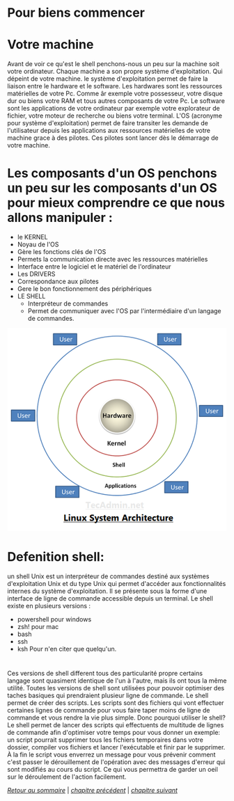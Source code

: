 # Pour biens commencer
# Votre machine
Avant de voir ce qu'est le shell penchons-nous un peu sur la machine soit votre ordinateur. Chaque machine a son propre système d'exploitation.
Qui dépeint de votre machine. le système d'exploitation permet de faire la liaison entre le hardware et le software. Les hardwares sont les ressources matérielles de votre Pc.
Comme âr exemple votre possesseur, votre disque dur ou biens votre RAM et tous autres composants de votre Pc.
Le software sont les applications de votre ordinateur par exemple votre explorateur de fichier, votre moteur de recherche ou biens votre terminal.
L'OS (acronyme pour système d'exploitation) permet de faire transiter les demande de l'utilisateur depuis les applications aux ressources matérielles de votre machine grace à des pilotes. Ces pilotes sont lancer dès le démarrage de votre machine.

# Les composants d'un OS penchons un peu sur les composants d'un OS pour mieux comprendre ce que nous allons manipuler :
* le KERNEL
* Noyau de l'OS
* Gère les fonctions clés de l'OS
* Permets la communication directe avec les ressources matérielles
* Interface entre le logiciel et le matériel de l'ordinateur
* Les DRIVERS
* Correspondance aux pilotes
* Gere le bon fonctionnement des périphériques
* LE SHELL
  * Interpréteur de commandes
  * Permet de communiquer avec l'OS par l'intermédiaire d'un langage de commandes.
  
![Schéma du système d'exploitation](./picture/architecture.png)

# Defenition shell:
un shell Unix est un interpréteur de commandes destiné aux systèmes d'exploitation Unix et du type Unix qui permet d'accéder aux fonctionnalités internes du système d'exploitation.
Il se présente sous la forme d'une interface de ligne de commande accessible depuis un terminal. Le shell existe en plusieurs versions :
- powershell pour windows
- zsh! pour mac
- bash
- ssh
- ksh
Pour n'en citer que quelqu'un.
# 
Ces versions de shell different tous des particularité propre certains langage sont quasiment identique de l'un à l'autre, mais ils ont tous la même utilité.
Toutes les versions de shell sont utilisées pour pouvoir optimiser des taches basiques qui prendraient plusieur ligne de commande. Le shell permet de créer des scripts.
Les scripts sont des fichiers qui vont effectuer certaines lignes de commande pour vous faire taper moins de ligne de commande et vous rendre la vie plus simple.
Donc pourquoi utiliser le shell? Le shell permet de lancer des scripts qui effectuents de multitude de lignes de commande afin d'optimiser votre temps pour vous donner un exemple:
un script pourrait supprimer tous les fichiers temporaires dans votre dossier, compiler vos fichiers et lancer l'exécutable et finir par le supprimer.
À la fin le script vous enverrez un message pour vous prévenir comment c'est passer le  dérouillement de l'opération avec des messages d'erreur qui sont modifiés au cours du script.
Ce qui vous permettra de garder un oeil sur le déroulement de l'action facilement.

*[Retour au sommaire](./README.md)* | *[chapitre précédent](./README.md)* | *[chapitre suivant](https://github.com/lancelot260/linux/blob/main/commande.md)*
